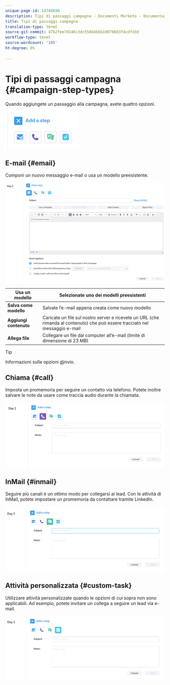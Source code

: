 ```yaml
---
unique-page-id: 14746690
description: Tipi di passaggi campagna - Documenti Marketo - Documentazione prodotto
title: Tipi di passaggi campagna
translation-type: tm+mt
source-git-commit: 47b2fee7d146c3dc558d4bbb10070683f4cdfd3d
workflow-type: tm+mt
source-wordcount: '185'
ht-degree: 0%

---
```



# Tipi di passaggi campagna {#campaign-step-types}

Quando aggiungete un passaggio alla campagna, avete quattro opzioni.

![](assets/one-4.png)

## E-mail {#email}

Componi un nuovo messaggio e-mail o usa un modello preesistente.

![](assets/email.png)

| **Usa un modello** | Selezionate uno dei modelli preesistenti |
|---|---|
| **Salva come modello** | Salvate l’e-mail appena creata come nuovo modello |
| **Aggiungi contenuto** | Caricate un file sul nostro server e ricevete un URL (che rimanda al contenuto) che può essere tracciato nel messaggio e-mail |
| **Allega file** | Collegare un file dal computer all’e-mail (limite di dimensione di 23 MB) |

>[!TIP]
>
>Informazioni sulle opzioni [di](http://docs.marketo.com/x/7QDb)invio.

## Chiama {#call}

Imposta un promemoria per seguire un contatto via telefono. Potete inoltre salvare le note da usare come traccia audio durante la chiamata.

![](assets/pic.png)

## InMail {#inmail}

Seguire più canali è un ottimo modo per collegarsi ai lead. Con le attività di InMail, potete impostare un promemoria da contattare tramite LinkedIn.

![](assets/inmail.png)

## Attività personalizzata {#custom-task}

Utilizzare attività personalizzate quando le opzioni di cui sopra non sono applicabili. Ad esempio, potete invitare un collega a seguire un lead via e-mail.

![](assets/custom.png)

